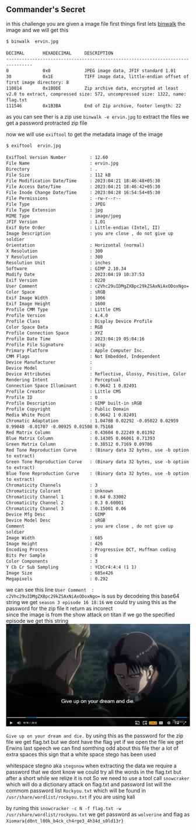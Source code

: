 ## Commander's Secret

in this challenge you are given a image file first things first lets [binwalk](https://github.com/ReFirmLabs/binwalk/tree/master) the image and we will get this 
```
$ binwalk  ervin.jpg

DECIMAL       HEXADECIMAL     DESCRIPTION
--------------------------------------------------------------------------------
0             0x0             JPEG image data, JFIF standard 1.01
30            0x1E            TIFF image data, little-endian offset of first image directory: 8
110814        0x1B0DE         Zip archive data, encrypted at least v2.0 to extract, compressed size: 572, uncompressed size: 1322, name: flag.txt
111546        0x1B3BA         End of Zip archive, footer length: 22

```
as you can see ther is a zip use `binwalk -e ervin.jpg` to extract the files
we get a password protracted zip file

now we will use `exiftool` to get the metadata image of the image 
```
$ exiftool  ervin.jpg

ExifTool Version Number         : 12.60
File Name                       : ervin.jpg
Directory                       : .
File Size                       : 112 kB
File Modification Date/Time     : 2023:04:21 18:46:48+05:30
File Access Date/Time           : 2023:04:21 18:46:42+05:30
File Inode Change Date/Time     : 2023:04:28 16:54:54+05:30
File Permissions                : -rw-r--r--
File Type                       : JPEG
File Type Extension             : jpg
MIME Type                       : image/jpeg
JFIF Version                    : 1.01
Exif Byte Order                 : Little-endian (Intel, II)
Image Description               : you are close , do not give up soldier
Orientation                     : Horizontal (normal)
X Resolution                    : 300
Y Resolution                    : 300
Resolution Unit                 : inches
Software                        : GIMP 2.10.34
Modify Date                     : 2023:04:19 10:37:53
Exif Version                    : 0220
User Comment                    : c2Vhc29uIDMgZXBpc29kZSAxNiAxODoxNgo=
Color Space                     : sRGB
Exif Image Width                : 1066
Exif Image Height               : 1600
Profile CMM Type                : Little CMS
Profile Version                 : 4.4.0
Profile Class                   : Display Device Profile
Color Space Data                : RGB
Profile Connection Space        : XYZ
Profile Date Time               : 2023:04:19 05:04:16
Profile File Signature          : acsp
Primary Platform                : Apple Computer Inc.
CMM Flags                       : Not Embedded, Independent
Device Manufacturer             : 
Device Model                    : 
Device Attributes               : Reflective, Glossy, Positive, Color
Rendering Intent                : Perceptual
Connection Space Illuminant     : 0.9642 1 0.82491
Profile Creator                 : Little CMS
Profile ID                      : 0
Profile Description             : GIMP built-in sRGB
Profile Copyright               : Public Domain
Media White Point               : 0.9642 1 0.82491
Chromatic Adaptation            : 1.04788 0.02292 -0.05022 0.02959 0.99048 -0.01707 -0.00925 0.01508 0.75168
Red Matrix Column               : 0.43604 0.22249 0.01392
Blue Matrix Column              : 0.14305 0.06061 0.71393
Green Matrix Column             : 0.38512 0.7169 0.09706
Red Tone Reproduction Curve     : (Binary data 32 bytes, use -b option to extract)
Green Tone Reproduction Curve   : (Binary data 32 bytes, use -b option to extract)
Blue Tone Reproduction Curve    : (Binary data 32 bytes, use -b option to extract)
Chromaticity Channels           : 3
Chromaticity Colorant           : Unknown
Chromaticity Channel 1          : 0.64 0.33002
Chromaticity Channel 2          : 0.3 0.60001
Chromaticity Channel 3          : 0.15001 0.06
Device Mfg Desc                 : GIMP
Device Model Desc               : sRGB
Comment                         : you are close , do not give up soldier
Image Width                     : 685
Image Height                    : 426
Encoding Process                : Progressive DCT, Huffman coding
Bits Per Sample                 : 8
Color Components                : 3
Y Cb Cr Sub Sampling            : YCbCr4:4:4 (1 1)
Image Size                      : 685x426
Megapixels                      : 0.292
```
we can see this line `User Comment  : c2Vhc29uIDMgZXBpc29kZSAxNiAxODoxNgo=` is sus by decodeing this base64 string we get  `season 3 episode 16 18:16` we could try using this as the password for the zip file it return as incorect  
since the image is from the show attack on titan if we go the specified episode we get this string 
<img src='img/com_img1.png'>

`Give up on your dream and die.` by using this as the password for the zip file  we get flag.txt
but we dont have the flag yet if we open the file we get Erwins last speech we can find somthing odd about this file ther a lot of extra spaces this sign that a white space stego has been used 

whitespace stegno aka `stegsnow` when extracting the data we require a password that we dont know we could try all the words in the flag.txt but after a short while we relize it is not
So we need to use a tool call `snowcraker` which will do a dictionary attack on flag.txt and password list will the commom password list `Rockyou.txt` which will be found in `/usr/share/wordlist/rockyou.txt` if you are using kali 

by runing this `snowcracker -c N -f flag.txt -w /usr/share/wordlist/rockyou.txt` we get password as `wolverine` and flag as  `Xiomara{d0nt_l00k_b4ck_ch4rge3_4h34d_s0ld13r}`








